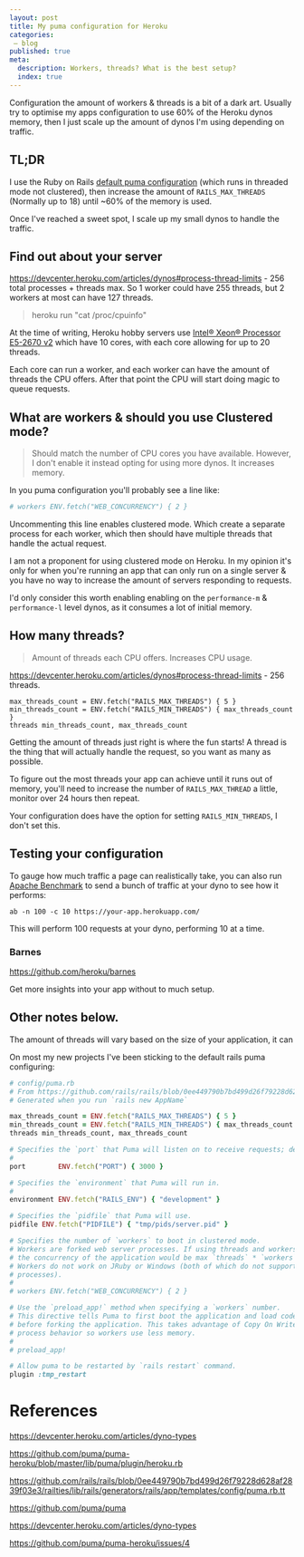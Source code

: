 ```yaml
---
layout: post
title: My puma configuration for Heroku
categories:
 – blog
published: true
meta:
  description: Workers, threads? What is the best setup?
  index: true
---
```


Configuration the amount of workers & threads is a bit of a dark art. Usually try to optimise my apps configuration to use 60% of the Heroku dynos memory, then I just scale up the amount of dynos I'm using depending on traffic.

## TL;DR

I use the Ruby on Rails [default puma configuration](https://github.com/rails/rails/blob/0ee449790b7bd499d26f79228d628af2839f03e3/railties/lib/rails/generators/rails/app/templates/config/puma.rb.tt) (which runs in threaded mode not clustered), then increase the amount of `RAILS_MAX_THREADS` (Normally up to 18) until ~60% of the memory is used.

Once I've reached a sweet spot, I scale up my small dynos to handle the traffic.

## Find out about your server

https://devcenter.heroku.com/articles/dynos#process-thread-limits - 256 total processes + threads max. So 1 worker could have 255 threads, but 2 workers at most can have 127 threads.

> heroku run "cat /proc/cpuinfo"

At the time of writing, Heroku hobby servers use [Intel® Xeon® Processor E5-2670 v2](https://ark.intel.com/content/www/us/en/ark/products/75275/intel-xeon-processor-e5-2670-v2-25m-cache-2-50-ghz.html) which have 10 cores, with each core allowing for up to 20 threads.

Each core can run a worker, and each worker can have the amount of threads the CPU offers. After that point the CPU will start doing magic to queue requests.

## What are workers & should you use Clustered mode?

> Should match the number of CPU cores you have available. However, I don't enable it instead opting for using more dynos.
> It increases memory.

In you puma configuration you'll probably see a line like:

```ruby
# workers ENV.fetch("WEB_CONCURRENCY") { 2 }
```

Uncommenting this line enables clustered mode. Which create a separate process for each worker, which then should have multiple threads that handle the actual request.

I am not a proponent for using clustered mode on Heroku. In my opinion it's only for when you're running an app that can only run on a single server & you have no way to increase the amount of servers responding to requests.

I'd only consider this worth enabling enabling on the `performance-m` & `performance-l` level dynos, as it consumes a lot of initial memory.

## How many threads?

> Amount of threads each CPU offers.
> Increases CPU usage.

https://devcenter.heroku.com/articles/dynos#process-thread-limits - 256 threads.

```
max_threads_count = ENV.fetch("RAILS_MAX_THREADS") { 5 }
min_threads_count = ENV.fetch("RAILS_MIN_THREADS") { max_threads_count }
threads min_threads_count, max_threads_count
```

Getting the amount of threads just right is where the fun starts! A thread is the thing that will actually handle the request, so you want as many as possible.

To figure out the most threads your app can achieve until it runs out of memory, you'll need to increase the number of `RAILS_MAX_THREAD` a little, monitor over 24 hours then repeat.

Your configuration does have the option for setting `RAILS_MIN_THREADS`, I don't set this.

## Testing your configuration

To gauge how much traffic a page can realistically take, you can also run [Apache Benchmark](https://www.petefreitag.com/item/689.cfm) to send a bunch of traffic at your dyno to see how it performs:

```
ab -n 100 -c 10 https://your-app.herokuapp.com/
```

This will perform 100 requests at your dyno, performing 10 at a time.

### Barnes

https://github.com/heroku/barnes

Get more insights into your app without to much setup.


## Other notes below.

The amount of threads will vary based on the size of your application, it can 


On most my new projects I've been sticking to the default rails puma configuring:

```ruby
# config/puma.rb
# From https://github.com/rails/rails/blob/0ee449790b7bd499d26f79228d628af2839f03e3/railties/lib/rails/generators/rails/app/templates/config/puma.rb.tt
# Generated when you run `rails new AppName`

max_threads_count = ENV.fetch("RAILS_MAX_THREADS") { 5 }
min_threads_count = ENV.fetch("RAILS_MIN_THREADS") { max_threads_count }
threads min_threads_count, max_threads_count

# Specifies the `port` that Puma will listen on to receive requests; default is 3000.
#
port        ENV.fetch("PORT") { 3000 }

# Specifies the `environment` that Puma will run in.
#
environment ENV.fetch("RAILS_ENV") { "development" }

# Specifies the `pidfile` that Puma will use.
pidfile ENV.fetch("PIDFILE") { "tmp/pids/server.pid" }

# Specifies the number of `workers` to boot in clustered mode.
# Workers are forked web server processes. If using threads and workers together
# the concurrency of the application would be max `threads` * `workers`.
# Workers do not work on JRuby or Windows (both of which do not support
# processes).
#
# workers ENV.fetch("WEB_CONCURRENCY") { 2 }

# Use the `preload_app!` method when specifying a `workers` number.
# This directive tells Puma to first boot the application and load code
# before forking the application. This takes advantage of Copy On Write
# process behavior so workers use less memory.
#
# preload_app!

# Allow puma to be restarted by `rails restart` command.
plugin :tmp_restart
```

# References

https://devcenter.heroku.com/articles/dyno-types

https://github.com/puma/puma-heroku/blob/master/lib/puma/plugin/heroku.rb


https://github.com/rails/rails/blob/0ee449790b7bd499d26f79228d628af2839f03e3/railties/lib/rails/generators/rails/app/templates/config/puma.rb.tt

https://github.com/puma/puma

https://devcenter.heroku.com/articles/dyno-types

https://github.com/puma/puma-heroku/issues/4
